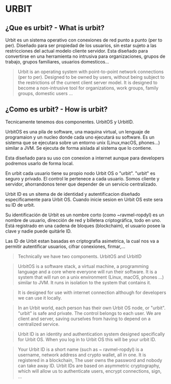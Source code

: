 # URBIT

## ¿Que es urbit? - What is urbit?

Urbit es un sistema operativo con conexiones de red punto a punto (per to per). Diseñado para ser propiedad de los usuarios, sin estar sujeto a las restricciones del actual modelo cliente servidor.
Esta diseñado para convertirse en una herramienta no intrusiva para organizaciones, grupos de trabajo, grupos familiares, usuarios domesticos...

>Urbit is an operating system with point-to-point network connections (per to per). Designed to be owned by users, without being subject to the restrictions of the current client server model.
It is designed to become a non-intrusive tool for organizations, work groups, family groups, domestic users ...

## ¿Como es urbit? - How is urbit?

Tecnicamente tenemos dos componentes. UrbitOS y UrbitID.

UrbitOS es una pila de software, una maquina virtual, un lenguaje de programaion y un nucleo donde cada uno ejecutará su software. Es un sistema que se ejecutara sobre un entorno unix (Linux,macOS, phones...) similar a JVM. Se ejecuta de forma aislada al sistema que lo contiene.

Esta diseñado para su uso con conexion a internet aunque para developers podremos usarlo de forma local. 

En urbit cada usuario tiene su propio nodo Urbit OS o "urbit". "urbit" es seguro y privado. El control le pertenece a cada usuarío. Somos cliente y servidor, ahorrandonos tener que depender de un servicio centralizado.

Urbit ID es un sitema de de identidad y autentificacion diseñado especificamente para Urbit OS. Cuando inicie sesion en Urbit OS este sera su ID de urbit.


Su identificación de Urbit es un nombre corto (como ~ravmel-ropdyl) es un nombre de usuario, dirección de red y billetera criptográfica, todo en uno. Está registrado en una cadena de bloques (blockchaim), el usuario posee la clave y nadie puede quitárle ID.

Las ID de Urbit estan basadas en criptografia asimetrica, la cual nos va a permitir autentificar usuarios, cifrar conexiones, firmar,...



>Technically we have two components. UrbitOS and UrbitID 

>UrbitOS is a software stack, a virtual machine, a programming language and a core where everyone will run their software. It is a system that will run on a unix environment (Linux, macOS, phones ...) similar to JVM. It runs in isolation to the system that contains it.

>It is designed for use with internet connection although for developers we can use it locally.

>In an Urbit world, each person has their own Urbit OS node, or "urbit". "urbit" is safe and private. The control belongs to each user. We are client and server, saving ourselves from having to depend on a centralized service.

>Urbit ID is an identity and authentication system designed specifically for Urbit OS. When you log in to Urbit OS this will be your urbit ID.

>Your Urbit ID is a short name (such as ~ ravmel-ropdyl) is a username, network address and crypto wallet, all in one. It is registered in a blockchain, The user owns the password and nobody can take away ID. 
>Urbit IDs are based on asymmetric cryptography, which will allow us to authenticate users, encrypt connections, sign, ...


